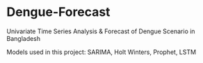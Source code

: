 # Dengue-Forecast

Univariate Time Series Analysis & Forecast of Dengue Scenario in Bangladesh

Models used in this project:
SARIMA,
Holt Winters,
Prophet,
LSTM
